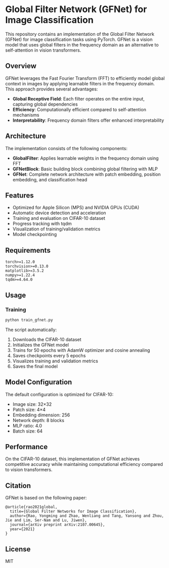 # Global Filter Network (GFNet) for Image Classification

This repository contains an implementation of the Global Filter Network (GFNet) for image classification tasks using PyTorch. GFNet is a vision model that uses global filters in the frequency domain as an alternative to self-attention in vision transformers.

## Overview

GFNet leverages the Fast Fourier Transform (FFT) to efficiently model global context in images by applying learnable filters in the frequency domain. This approach provides several advantages:

- **Global Receptive Field**: Each filter operates on the entire input, capturing global dependencies
- **Efficiency**: Computationally efficient compared to self-attention mechanisms
- **Interpretability**: Frequency domain filters offer enhanced interpretability

## Architecture

The implementation consists of the following components:

- **GlobalFilter**: Applies learnable weights in the frequency domain using FFT
- **GFNetBlock**: Basic building block combining global filtering with MLP
- **GFNet**: Complete network architecture with patch embedding, position embedding, and classification head

## Features

- Optimized for Apple Silicon (MPS) and NVIDIA GPUs (CUDA)
- Automatic device detection and acceleration
- Training and evaluation on CIFAR-10 dataset
- Progress tracking with tqdm
- Visualization of training/validation metrics
- Model checkpointing

## Requirements

```
torch>=1.12.0
torchvision>=0.13.0
matplotlib>=3.5.2
numpy>=1.22.4
tqdm>=4.64.0
```

## Usage

### Training

```bash
python train_gfnet.py
```

The script automatically:
1. Downloads the CIFAR-10 dataset
2. Initializes the GFNet model
3. Trains for 50 epochs with AdamW optimizer and cosine annealing
4. Saves checkpoints every 5 epochs
5. Visualizes training and validation metrics
6. Saves the final model

## Model Configuration

The default configuration is optimized for CIFAR-10:

- Image size: 32×32
- Patch size: 4×4
- Embedding dimension: 256
- Network depth: 8 blocks
- MLP ratio: 4.0
- Batch size: 64

## Performance

On the CIFAR-10 dataset, this implementation of GFNet achieves competitive accuracy while maintaining computational efficiency compared to vision transformers.

## Citation

GFNet is based on the following paper:

```
@article{rao2021global,
  title={Global Filter Networks for Image Classification},
  author={Rao, Yongming and Zhao, Wenliang and Tang, Yansong and Zhou, Jie and Lim, Ser-Nam and Lu, Jiwen},
  journal={arXiv preprint arXiv:2107.00645},
  year={2021}
}
```

## License

MIT